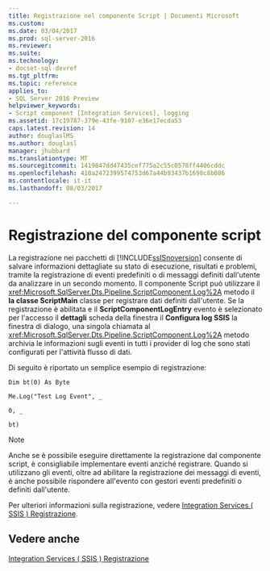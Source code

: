 ```yaml
---
title: Registrazione nel componente Script | Documenti Microsoft
ms.custom: 
ms.date: 03/04/2017
ms.prod: sql-server-2016
ms.reviewer: 
ms.suite: 
ms.technology:
- docset-sql-devref
ms.tgt_pltfrm: 
ms.topic: reference
applies_to:
- SQL Server 2016 Preview
helpviewer_keywords:
- Script component [Integration Services], logging
ms.assetid: 17c19787-379e-43fe-9107-e36e17ecda53
caps.latest.revision: 14
author: douglaslMS
ms.author: douglasl
manager: jhubbard
ms.translationtype: MT
ms.sourcegitcommit: 1419847dd47435cef775a2c55c0578ff4406cddc
ms.openlocfilehash: 410a2472399574753d67a44b93437b1698c8b086
ms.contentlocale: it-it
ms.lasthandoff: 08/03/2017

---
```

# <a name="logging-in-the-script-component"></a>Registrazione del componente script
  La registrazione nei pacchetti di [!INCLUDE[ssISnoversion](../../../includes/ssisnoversion-md.md)] consente di salvare informazioni dettagliate su stato di esecuzione, risultati e problemi, tramite la registrazione di eventi predefiniti o di messaggi definiti dall'utente da analizzare in un secondo momento. Il componente Script può utilizzare il <xref:Microsoft.SqlServer.Dts.Pipeline.ScriptComponent.Log%2A> metodo il **la classe ScriptMain** classe per registrare dati definiti dall'utente. Se la registrazione è abilitata e il **ScriptComponentLogEntry** evento è selezionato per l'accesso il **dettagli** scheda della finestra il **Configura log SSIS** la finestra di dialogo, una singola chiamata al <xref:Microsoft.SqlServer.Dts.Pipeline.ScriptComponent.Log%2A> metodo archivia le informazioni sugli eventi in tutti i provider di log che sono stati configurati per l'attività flusso di dati.  
  
 Di seguito è riportato un semplice esempio di registrazione:  
  
 `Dim bt(0) As Byte`  
  
 `Me.Log("Test Log Event", _`  
  
 `0, _`  
  
 `bt)`  
  
> [!NOTE]  
>  Anche se è possibile eseguire direttamente la registrazione dal componente script, è consigliabile implementare eventi anziché registrare. Quando si utilizzano gli eventi, oltre ad abilitare la registrazione dei messaggi di eventi, è anche possibile rispondere all'evento con gestori eventi predefiniti o definiti dall'utente.  
  
 Per ulteriori informazioni sulla registrazione, vedere [Integration Services &#40; SSIS &#41; Registrazione](../../../integration-services/performance/integration-services-ssis-logging.md).  
  
## <a name="see-also"></a>Vedere anche  
 [Integration Services &#40; SSIS &#41; Registrazione](../../../integration-services/performance/integration-services-ssis-logging.md)  
  
  
